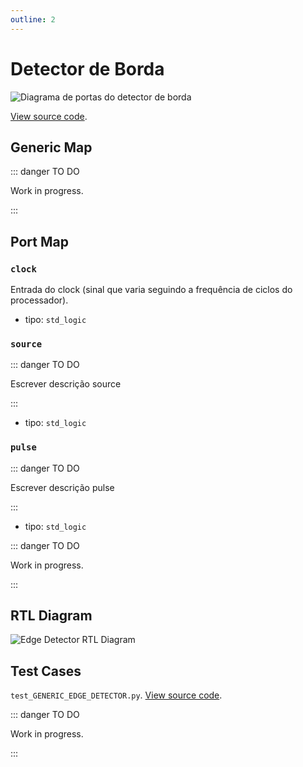 ```yaml
---
outline: 2
---
```


# Detector de Borda <Badge type="info" text="GENERIC_EDGE_DETECTOR.vhd"/>

![Diagrama de portas do detector de borda](/images/referencia/componentes/generic_edge_detector.drawio.svg)

[View source code](https://github.com/pfeinsper/24a-CTI-RISCV/blob/main/src/GENERIC_EDGE_DETECTOR.vhd).

## Generic Map

::: danger TO DO

Work in progress.

:::

## Port Map

### `clock`

Entrada do clock (sinal que varia seguindo a frequência de ciclos do
processador).

- tipo: `std_logic`

### `source`

::: danger TO DO

Escrever descrição source

:::

- tipo: `std_logic`

### `pulse`

::: danger TO DO

Escrever descrição pulse

:::

- tipo: `std_logic`

::: danger TO DO

Work in progress.

:::

## RTL Diagram

![Edge Detector RTL Diagram](/images/referencia/componentes/generic_edge_detector_netlist.svg)

## Test Cases

`test_GENERIC_EDGE_DETECTOR.py`.
[View source code](https://github.com/pfeinsper/24a-CTI-RISCV/blob/main/test/test_GENERIC_EDGE_DETECTOR.py).

::: danger TO DO

Work in progress.

:::
